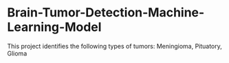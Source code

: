 # Brain-Tumor-Detection-Machine-Learning-Model

This project identifies the following types of tumors: Meningioma, Pituatory, Glioma
